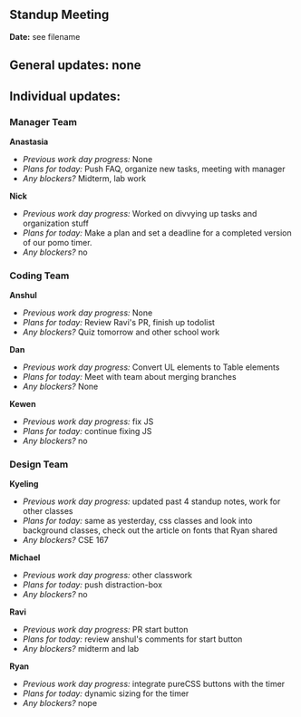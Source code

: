 ## Standup Meeting  
**Date:**  see filename

## General updates:  none
 

## Individual updates:  

### Manager Team  
**Anastasia**  
+ *Previous work day progress:* None
+ *Plans for today:* Push FAQ, organize new tasks, meeting with manager
+ *Any blockers?* Midterm, lab work
 
**Nick**  
+ *Previous work day progress:*  Worked on divvying up tasks and organization stuff
+ *Plans for today:* Make a plan and set a deadline for a completed version of our pomo timer.
+ *Any blockers?* no

### Coding Team  

**Anshul**  
+ *Previous work day progress:*
None
+ *Plans for today:*
Review Ravi's PR, finish up todolist
+ *Any blockers?*
Quiz tomorrow and other school work

**Dan**  
+ *Previous work day progress:*
Convert UL elements to Table elements
+ *Plans for today:*
Meet with team about merging branches
+ *Any blockers?*
None

**Kewen**  
+ *Previous work day progress:*
fix JS
+ *Plans for today:*
continue fixing JS
+ *Any blockers?* no

### Design Team  

**Kyeling**  
+ *Previous work day progress:* updated past 4 standup notes, work for other classes
+ *Plans for today:* same as yesterday, css classes and look into background classes, check out the article on fonts that Ryan shared
+ *Any blockers?* CSE 167

**Michael**  
+ *Previous work day progress:* other classwork
+ *Plans for today:* push distraction-box
+ *Any blockers?* no

**Ravi**  
+ *Previous work day progress:* PR start button
+ *Plans for today:* review anshul's comments for start button
+ *Any blockers?* midterm and lab

**Ryan**  
+ *Previous work day progress:*
integrate pureCSS buttons with the timer
+ *Plans for today:*
dynamic sizing for the timer
+ *Any blockers?* nope
